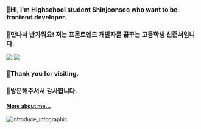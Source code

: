 ### 👋Hi, I'm Highschool student Shinjoonseo who want to be frontend developer.
### 👋만나서 반가워요! 저는 프론트엔드 개발자를 꿈꾸는 고등학생 신준서입니다.
![](https://img.shields.io/github/last-commit/baeian/baeian.github.io?color=success)
![](https://img.shields.io/github/commit-activity/w/baeian/baeian.github.io?color=success)
### 🙇Thank you for visiting.
### 🙇방문해주셔서 감사합니다.
#### [More about me...](https://linktr.ee/baeian)


![introduce_infographic](https://lh4.googleusercontent.com/8Mf4Oq7kqZdF_znqhIeb1M0iW15xIy4LinM6jjgjWavoGxp8XmY4Mn8E05YcBH3GFrF1CQVjjUpe-fWqK5Np=w1920-h990-rw)
